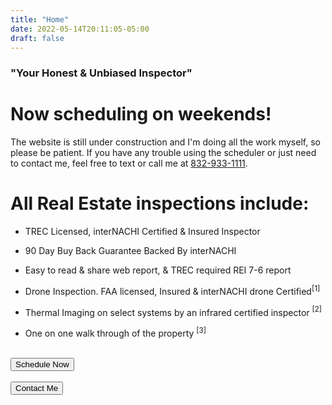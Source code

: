 ```yaml
---
title: "Home"
date: 2022-05-14T20:11:05-05:00
draft: false
---
```


### "Your Honest & Unbiased Inspector"
# Now scheduling on weekends!

The website is still under construction and I'm doing all the work myself, so please be patient. If you have any trouble using the scheduler or just need to contact me, feel free to text or call me at <a href="tel:+1 (832)933-1111">832-933-1111</a>.


# All  Real Estate inspections include:
- TREC Licensed, interNACHI Certified & Insured Inspector

- 90 Day Buy Back Guarantee Backed By interNACHI 

- Easy to read & share web report, & TREC required REI 7-6 report

- Drone Inspection. FAA licensed, Insured & interNACHI drone Certified<span class="hover grow" onclick="alertDrone()"><sup>[1]</sup></span>

- Thermal Imaging on select systems by an infrared certified inspector <span class=hover onclick="alertThermalImaging()"><sup>[2]</sup></span>

- One on one walk through of the property <span class=hover onclick="alertWalkThrough()"><sup>[3]</sup></span>

<br>

<div class=button-flex>
  <div>
    <a href="/schedule">
      <button class="button button-schedule grow">Schedule Now</button>
    </a>
  </div>
  <div>
    &nbsp;
    &nbsp;
  </div>
  <div>
    <a href="/contact">
      <button class="button button-contact grow" >Contact Me</button>
    </a>
  </div>
</div>

<script>

  function alertDrone() {
    alert("Drone usage depends on weather conditions & airspace restrictions. On roof inspections may be done in lieu of drone usage, at the discretion of the inspectior.");
  }
  
  function alertThermalImaging() {
    alert("Thermal imaging is only effective if temperature differentials are present, current weather or HVAC conditions may limit functionality.");
  }
  
  function alertWalkThrough() {
    alert("Must be present on the property at the end of scheduled inspection time.");
  }

</script>